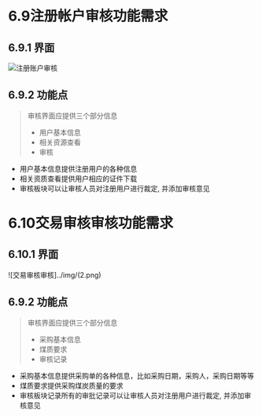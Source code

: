 # 6.9注册帐户审核功能需求
## 6.9.1 界面
![注册账户审核](../img/1.png)
## 6.9.2 功能点
>审核界面应提供三个部分信息
> * 用户基本信息
> * 相关资源查看
> * 审核
* 用户基本信息提供注册用户的各种信息
* 相关资质查看提供用户相应的证件下载
* 审核板块可以让审核人员对注册用户进行裁定, 并添加审核意见

# 6.10交易审核审核功能需求
## 6.10.1 界面
![交易审核审核]../img/(2.png)
## 6.9.2 功能点
>审核界面应提供三个部分信息
> * 采购基本信息
> * 煤质要求
> * 审核记录
* 采购基本信息提供采购单的各种信息，比如采购日期，采购人，采购日期等等
* 煤质要求提供采购煤炭质量的要求
* 审核板块记录所有的审批记录可以让审核人员对注册用户进行裁定, 并添加审核意见
